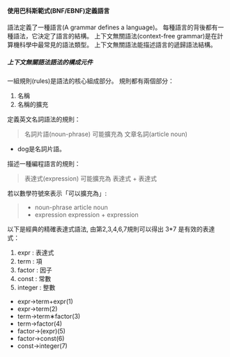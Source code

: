 #### 使用巴科斯範式(BNF/EBNF)定義語言

語法定義了一種語言(A grammar defines a language)。
每種語言的背後都有一種語法，它決定了語言的結構。
上下文無關語法(context-free grammar)是在計算機科學中最常見的語法類型。
上下文無關語法能描述語言的遞歸語法結構。

##### 上下文無關語法語法的構成元件

一組規則(rules)是語法的核心組成部分。
規則都有兩個部分：

1. 名稱
2. 名稱的擴充

定義英文名詞語法的規則：
> 名詞片語(noun-phrase) 可能擴充為 文章名詞(article noun)

* dog是名詞片語。

描述一種編程語言的規則：
> 表達式(expression) 可能擴充為 表達式 + 表達式

若以數學符號來表示「可以擴充為」:
> * noun-phrase article noun
> * expression expression + expression

以下是經典的精確表達式語法, 由第2,3,4,6,7規則可以得出 3*7 是有效的表達式：
1. expr : 表達式
2. term : 項
3. factor : 因子
4. const : 常數
5. integer : 整數

* expr→term+expr(1)
* expr→term(2)
* term→term∗factor(3)
* term→factor(4)
* factor→(expr)(5)
* factor→const(6)
* const→integer(7)
